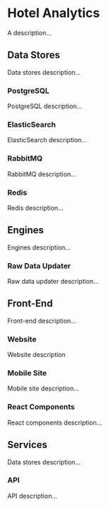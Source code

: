 # Hotel Analytics #

A description...

## Data Stores ##

Data stores description...

### PostgreSQL ###

PostgreSQL description...

### ElasticSearch ###

ElasticSearch description...

### RabbitMQ ###

RabbitMQ description...

### Redis ###

Redis description...

## Engines ##

Engines description...

### Raw Data Updater ###

Raw data updater description...

## Front-End ##

Front-end description...

### Website ###

Website description

### Mobile Site ###

Mobile site description...

### React Components ###

React components description...

## Services ##

Data stores description...

### API ###

API description...
